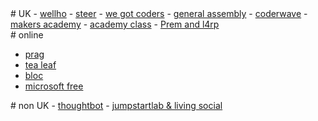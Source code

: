 <section>
# UK
- <a href="http://wellho.net">wellho</a>
- <a href="http://steer.me">steer</a>
- <a href="http://wegotcoders.com">we got coders</a>
- <a href="http://generalassemb.ly">general assembly</a>
- <a href="http://coderwave.com">coderwave</a>
- <a href="http://www.makersacademy.com/">makers academy</a>
- <a href="http://academyclass.com/">academy class</a>
- <a href="http://l4rp.com">Prem and l4rp</a>
</section>

<section>
# online

- <a href="http://pragmaticstudio.com/">prag</a>
- <a href="http://www.gotealeaf.com/">tea leaf</a>
- <a href="https://www.bloc.io/">bloc</a>
- <a href="http://www.microsoftvirtualacademy.com/">microsoft free</a>

</section>

<section>
# non UK
- <a href="http://www.apprentice.io/">thoughtbot</a>
- <a href="http://hungryacademy.com/">jumpstartlab & living social</a>
</section>
